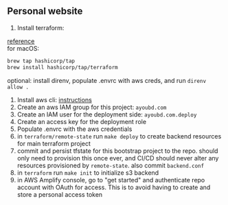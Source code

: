 ## Personal website

1. Install terraform:

[reference](https://developer.hashicorp.com/terraform/install)  
for macOS:
```sh
brew tap hashicorp/tap
brew install hashicorp/tap/terraform
```

optional: install direnv, populate .envrc with aws creds, and run `direnv allow .`

1. Install aws cli: [instructions](https://docs.aws.amazon.com/cli/latest/userguide/getting-started-install.html)
2. Create an aws IAM group for this project: `ayoubd.com`
3. Create an IAM user for the deployment side: `ayoubd.com.deploy`
4. Create an access key for the deployment role
5. Populate .envrc with the aws credentials
6. in `terraform/remote-state` run `make deploy` to create backend resources for main terraform project
7. commit and persist tfstate for this bootstrap project to the repo. should
   only need to provision this once ever, and CI/CD should never alter any
   resources provisioned by `remote-state`. also commit `backend.conf`
8. in `terraform` run `make init` to initialize s3 backend
9. in AWS Amplify console, go to "get started" and authenticate repo account with OAuth for access. This is to avoid having to create and store a personal access token